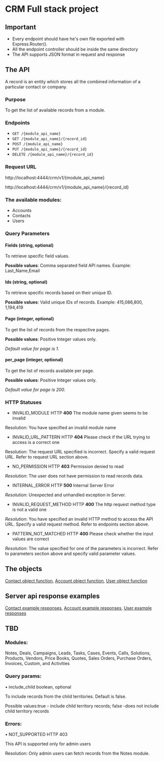 # CRM Full stack project
## Important
-   Every endpoint should have he's own file exported with Express.Router().
-	All the endpoint controller should be inside the same directory
-	The API supports JSON format in request and response


## The API
A record is an entity which stores all the combined information of a particular contact or company.


### Purpose
To get the list of available records from a module.


### Endpoints
* `GET /{module_api_name}`
* `GET /{module_api_name}/{record_id}`
* `POST /{module_api_name}`
* `PUT /{module_api_name}/{record_id}`
* `DELETE /{module_api_name}/{record_id}`


### Request URL
http://localhost:4444/crm/v1/{module_api_name}

http://localhost:4444/crm/v1/{module_api_name}/{record_id}


### The available modules:
-	Accounts
-	Contacts
-	Users


### Query Parameters

#### Fields (string, optional)
To retrieve specific field values.

**Possible values**: Comma separated field API names. Example: Last_Name,Email


#### Ids (string, optional)
To retrieve specific records based on their unique ID.

**Possible values**: Valid unique IDs of records. Example:  415,086,800, 1,194,419


#### Page (integer, optional)
To get the list of records from the respective pages.

**Possible values**: Positive Integer values only.

*Default value for page is 1.*


#### per_page (integer, optional)
To get the list of records available per page.

**Possible values**: Positive Integer values only.

*Default value for page is 200.*


### HTTP Statuses
* INVALID_MODULE HTTP **400**
The module name given seems to be invalid

Resolution: You have specified an invalid module name 


* INVALID_URL_PATTERN HTTP **404**
Please check if the URL trying to access is a correct one

Resolution: The request URL specified is incorrect. Specify a valid request URL. Refer to request URL section above.


* NO_PERMISSION HTTP **403**
Permission denied to read

*Resolution*: The user does not have permission to read records data.


* INTERNAL_ERROR HTTP **500**
Internal Server Error

*Resolution*: Unexpected and unhandled exception in Server.


* INVALID_REQUEST_METHOD HTTP **400**
The http request method type is not a valid one

*Resolution*: You have specified an invalid HTTP method to access the API URL. Specify a valid request method. Refer to endpoints section above.


* PATTERN_NOT_MATCHED HTTP **400**
Please check whether the input values are correct

*Resolution*: The value specified for one of the parameters is incorrect. Refer to parameters section above and specify valid parameter values.




## The objects
[Contact object function](Models/contact.js), [Account object function](Models/contact.js), [User object function](Models/user.js)



## Server api response examples

[Contact example responses](example-responses/contact.js), [Account example responses](example-responses/account.js), [User example responses](example-responses/user.js)




## TBD

### Modules:

Notes, Deals, Campaigns, Leads, Tasks, Cases, Events, Calls, Solutions, Products, Vendors, Price Books, Quotes, Sales Orders, Purchase Orders, Invoices, Custom, and Activities

### Query params:

•	include_child boolean, optional

To include records from the child territories. Default is false.

Possible values:true - include child territory records; false -does not include child territory records


### Errors:
•	NOT_SUPPORTED HTTP 403

This API is supported only for admin users

Resolution: Only admin users can fetch records from the Notes module.

